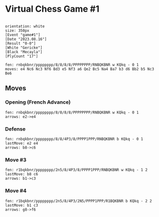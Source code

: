 # Virtual Chess Game #1

```pgn

orientation: white
size: 350px
[Event "game#1"]
[Date "2023.08.16"]
[Result "0-0"]
[White "Gericke"]
[Black "Mecayla"]
[PlyCount "17"]

fen: rnbqkbnr/pppppppp/8/8/8/8/PPPPPPPP/RNBQKBNR w KQkq - 0 1
moves: e4 Nc6 Nc3 Nf6 Bd3 e5 Nf3 a6 Qe2 Bc5 Na4 Ba7 b3 d6 Bb2 b5 Nc3 Be6
```
## Moves

### Opening (French Advance)
```chess
fen: rnbqkbnr/pppppppp/8/8/8/8/PPPPPPPP/RNBQKBNR w KQkq - 0 1
arrows: e2->e4
```

### Defense
```chess
fen: rnbqkbnr/pppppppp/8/8/4P3/8/PPPP1PPP/RNBQKBNR b KQkq - 0 1
lastMove: e2 e4
arrows: b8->c6
```

### Move #3
```chess
fen: r1bqkbnr/pppppppp/2n5/8/4P3/8/PPPP1PPP/RNBQKBNR w KQkq - 1 2
lastMove: b8 c6
arrows: b1->c3
```

### Move #4
```chess
fen: r1bqkbnr/pppppppp/2n5/8/4P3/2N5/PPPP1PPP/R1BQKBNR b KQkq - 2 2
lastMove: b1 c3
arrows: g8->f6
```